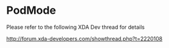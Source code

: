 # PodMode
 
Please refer to the following XDA Dev thread for details

http://forum.xda-developers.com/showthread.php?t=2220108
